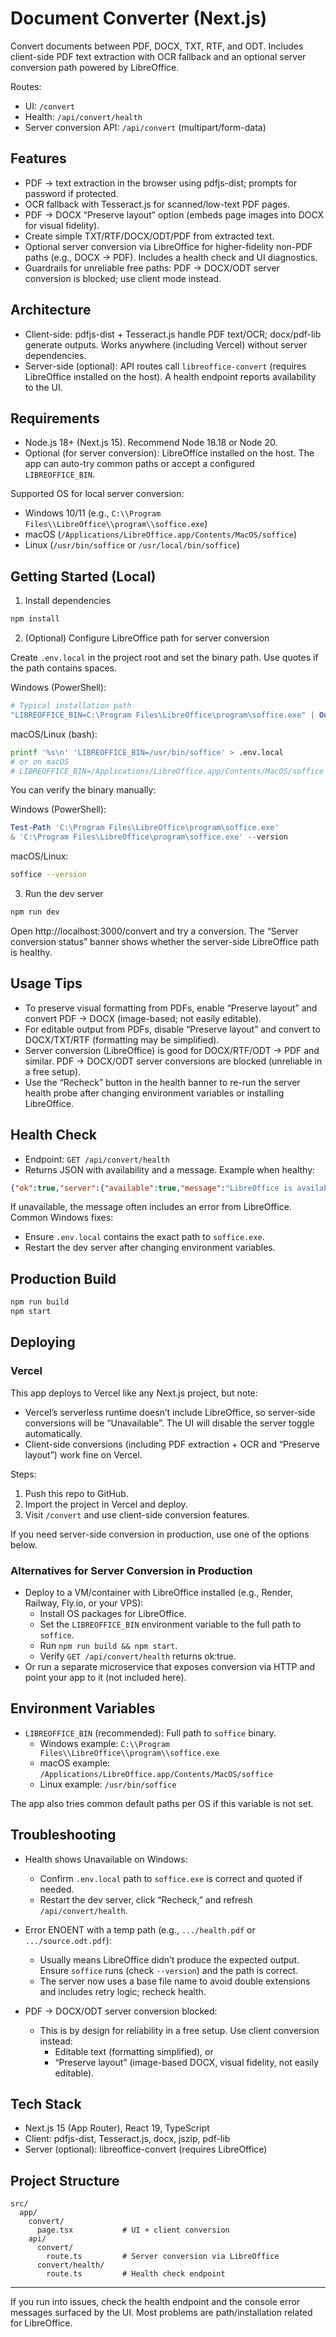 # Document Converter (Next.js)

Convert documents between PDF, DOCX, TXT, RTF, and ODT. Includes client-side PDF text extraction with OCR fallback and an optional server conversion path powered by LibreOffice.

Routes:
- UI: `/convert`
- Health: `/api/convert/health`
- Server conversion API: `/api/convert` (multipart/form-data)

## Features

- PDF → text extraction in the browser using pdfjs-dist; prompts for password if protected.
- OCR fallback with Tesseract.js for scanned/low-text PDF pages.
- PDF → DOCX “Preserve layout” option (embeds page images into DOCX for visual fidelity).
- Create simple TXT/RTF/DOCX/ODT/PDF from extracted text.
- Optional server conversion via LibreOffice for higher-fidelity non-PDF paths (e.g., DOCX → PDF). Includes a health check and UI diagnostics.
- Guardrails for unreliable free paths: PDF → DOCX/ODT server conversion is blocked; use client mode instead.

## Architecture

- Client-side: pdfjs-dist + Tesseract.js handle PDF text/OCR; docx/pdf-lib generate outputs. Works anywhere (including Vercel) without server dependencies.
- Server-side (optional): API routes call `libreoffice-convert` (requires LibreOffice installed on the host). A health endpoint reports availability to the UI.

## Requirements

- Node.js 18+ (Next.js 15). Recommend Node 18.18 or Node 20.
- Optional (for server conversion): LibreOffice installed on the host. The app can auto-try common paths or accept a configured `LIBREOFFICE_BIN`.

Supported OS for local server conversion:
- Windows 10/11 (e.g., `C:\\Program Files\\LibreOffice\\program\\soffice.exe`)
- macOS (`/Applications/LibreOffice.app/Contents/MacOS/soffice`)
- Linux (`/usr/bin/soffice` or `/usr/local/bin/soffice`)

## Getting Started (Local)

1) Install dependencies

```bash
npm install
```

2) (Optional) Configure LibreOffice path for server conversion

Create `.env.local` in the project root and set the binary path. Use quotes if the path contains spaces.

Windows (PowerShell):
```powershell
# Typical installation path
"LIBREOFFICE_BIN=C:\Program Files\LibreOffice\program\soffice.exe" | Out-File -Encoding utf8 -FilePath .env.local
```

macOS/Linux (bash):
```bash
printf '%s\n' 'LIBREOFFICE_BIN=/usr/bin/soffice' > .env.local
# or on macOS
# LIBREOFFICE_BIN=/Applications/LibreOffice.app/Contents/MacOS/soffice
```

You can verify the binary manually:

Windows (PowerShell):
```powershell
Test-Path 'C:\Program Files\LibreOffice\program\soffice.exe'
& 'C:\Program Files\LibreOffice\program\soffice.exe' --version
```

macOS/Linux:
```bash
soffice --version
```

3) Run the dev server

```bash
npm run dev
```

Open http://localhost:3000/convert and try a conversion. The “Server conversion status” banner shows whether the server-side LibreOffice path is healthy.

## Usage Tips

- To preserve visual formatting from PDFs, enable “Preserve layout” and convert PDF → DOCX (image-based; not easily editable).
- For editable output from PDFs, disable “Preserve layout” and convert to DOCX/TXT/RTF (formatting may be simplified).
- Server conversion (LibreOffice) is good for DOCX/RTF/ODT → PDF and similar. PDF → DOCX/ODT server conversions are blocked (unreliable in a free setup).
- Use the “Recheck” button in the health banner to re-run the server health probe after changing environment variables or installing LibreOffice.

## Health Check

- Endpoint: `GET /api/convert/health`
- Returns JSON with availability and a message. Example when healthy:

```json
{"ok":true,"server":{"available":true,"message":"LibreOffice is available for server conversion."}}
```

If unavailable, the message often includes an error from LibreOffice. Common Windows fixes:
- Ensure `.env.local` contains the exact path to `soffice.exe`.
- Restart the dev server after changing environment variables.

## Production Build

```bash
npm run build
npm start
```

## Deploying

### Vercel

This app deploys to Vercel like any Next.js project, but note:
- Vercel’s serverless runtime doesn’t include LibreOffice, so server-side conversions will be “Unavailable”. The UI will disable the server toggle automatically.
- Client-side conversions (including PDF extraction + OCR and “Preserve layout”) work fine on Vercel.

Steps:
1) Push this repo to GitHub.
2) Import the project in Vercel and deploy.
3) Visit `/convert` and use client-side conversion features.

If you need server-side conversion in production, use one of the options below.

### Alternatives for Server Conversion in Production

- Deploy to a VM/container with LibreOffice installed (e.g., Render, Railway, Fly.io, or your VPS):
  - Install OS packages for LibreOffice.
  - Set the `LIBREOFFICE_BIN` environment variable to the full path to `soffice`.
  - Run `npm run build && npm start`.
  - Verify `GET /api/convert/health` returns ok:true.
- Or run a separate microservice that exposes conversion via HTTP and point your app to it (not included here).

## Environment Variables

- `LIBREOFFICE_BIN` (recommended): Full path to `soffice` binary.
  - Windows example: `C:\\Program Files\\LibreOffice\\program\\soffice.exe`
  - macOS example: `/Applications/LibreOffice.app/Contents/MacOS/soffice`
  - Linux example: `/usr/bin/soffice`

The app also tries common default paths per OS if this variable is not set.

## Troubleshooting

- Health shows Unavailable on Windows:
  - Confirm `.env.local` path to `soffice.exe` is correct and quoted if needed.
  - Restart the dev server, click “Recheck,” and refresh `/api/convert/health`.

- Error ENOENT with a temp path (e.g., `.../health.pdf` or `.../source.odt.pdf`):
  - Usually means LibreOffice didn’t produce the expected output. Ensure `soffice` runs (check `--version`) and the path is correct.
  - The server now uses a base file name to avoid double extensions and includes retry logic; recheck health.

- PDF → DOCX/ODT server conversion blocked:
  - This is by design for reliability in a free setup. Use client conversion instead:
    - Editable text (formatting simplified), or
    - “Preserve layout” (image-based DOCX, visual fidelity, not easily editable).

## Tech Stack

- Next.js 15 (App Router), React 19, TypeScript
- Client: pdfjs-dist, Tesseract.js, docx, jszip, pdf-lib
- Server (optional): libreoffice-convert (requires LibreOffice)

## Project Structure

```
src/
  app/
    convert/
      page.tsx           # UI + client conversion
    api/
      convert/
        route.ts         # Server conversion via LibreOffice
      convert/health/
        route.ts         # Health check endpoint
```

---

If you run into issues, check the health endpoint and the console error messages surfaced by the UI. Most problems are path/installation related for LibreOffice.

